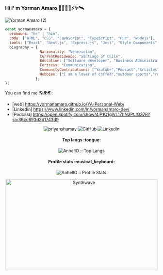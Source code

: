 ### Hi I' m Yorman Amaro 👋👨🏽‍💻⚡️✨🛰
![Yorman Amaro (2)](https://github.com/yormanamaro/yormanamaro/assets/79338617/2c84d0c4-829b-4f99-8f20-40ce77bbfc0d)

```js
const yormanamaro = {
  pronouns: "he" | "him",
  code: ["HTML", "CSS", "JavaScript", "TypeScript", "PHP", "Nodejs"],
  tools: ["React", "Next.js", "Express.js", "Jest", "Style-Components", "git", "mongoDB"],
  biography = {
                Nationality: "Venezuelan",
                CurrentResidence: "Santiago of Chile",
                Education: ["Software developer", "Business Administrator"],
                Fortress: "Communication",
                CommunityContributions: ["Youtube","Podcast","Articles"],
                Hobbies: ["I am a lover of coffee","outdoor sports","running","swimming"]
              };
};
```
You can find me 🌎🌍🌏:
- [web] https://yormanamaro.github.io/YA-Personal-Web/
- [Linkedin] https://www.linkedin.com/in/yormanamaro-dev/
- [Podcast] https://open.spotify.com/show/4jP1Q1glVL17hN3PtJQ37R?si=36cc693d3d1743d9

<p align="center">
 <img src="https://komarev.com/ghpvc/?username=priyanshumay" alt="priyanshumay" />
 <a href="https://github.com/yormanamaro"><img src="https://img.shields.io/github/followers/priyanshumay.svg?label=GitHub&style=social" alt="GitHub"></a>
 <a href="https://www.linkedin.com/in/yormanamaro-dev/" target="_blank"><img src="https://img.shields.io/badge/LinkedIn--_.svg?style=social&logo=linkedin" alt="LinkedIn"></a>
</p>

<h4 align="center">Top langs :tongue:</h4>

<p align="center"><img src="https://github-readme-stats.vercel.app/api/top-langs/?username=AnhellO&langs_count=10&theme=tokyonight&layout=compact" alt="AnhellO :: Top Langs" /></p>

<h4 align="center">Profile stats :musical_keyboard:</h4>

<p align="center"><img src="https://github-readme-stats.vercel.app/api?username=AnhellO&show_icons=true&theme=synthwave" alt="AnhellO :: Profile Stats" /></p>

<p align="center"><img src="https://thumbs.gfycat.com/GoodnaturedFondGaur-size_restricted.gif" alt="Synthwave" height="300" width="500"></p>


<!--
**yormanamaro/yormanamaro** is a ✨ _special_ ✨ repository because its `README.md` (this file) appears on your GitHub profile.

Here are some ideas to get you started:

- 🔭 I’m currently working on ...
- 🌱 I’m currently learning ...
- 👯 I’m looking to collaborate on ...
- 🤔 I’m looking for help with ...
- 💬 Ask me about ...
- 📫 How to reach me: ...
- 😄 Pronouns: ...
- ⚡ Fun fact: ...
-->
